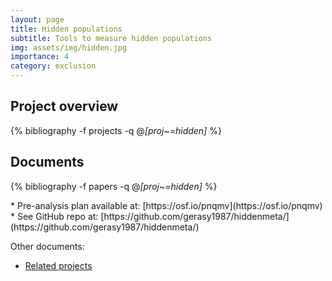 ```yaml
---
layout: page
title: Hidden populations
subtitle: Tools to measure hidden populations
img: assets/img/hidden.jpg
importance: 4
category: exclusion 
---
```


## Project overview

<div class="publications">

  {% bibliography -f projects -q @*[proj~=hidden]* %}

</div>

## Documents

<div class="publications">

  {% bibliography -f papers -q @*[proj~=hidden]* %}

</div>
* Pre-analysis plan available at: [https://osf.io/pnqmv](https://osf.io/pnqmv) 
* See GitHub repo at: [https://github.com/gerasy1987/hiddenmeta/](https://github.com/gerasy1987/hiddenmeta/) 

Other documents: 
* [Related projects](https://cenhtro.uga.edu/_resources/documents/PRIF_Conference_Booklet.pdf) 
